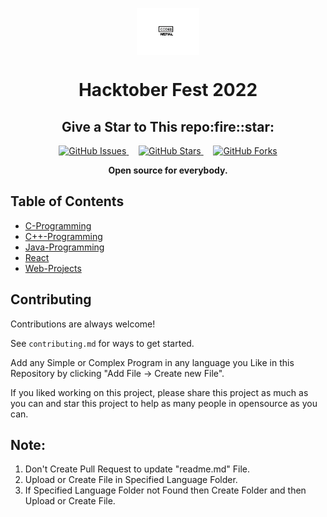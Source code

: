 <p align="center">
     <a href="https://www.facebook.com/codednepal">
         <img src="Images/Coded_logo.png" align="center" alt="CodedNepal-logo" width="100"/>
     </a>
</p>
 <h1 align="center" style="border: 0;">  Hacktober Fest 2022 </h1>

<h2 align=center> Give a Star to This repo:fire::star:</h2>


<p align="center">
<a href="https://github.com/codednepal/hacktober2022/issues" target="_blank">
  <img alt="GitHub Issues" src="https://img.shields.io/github/issues/codednepal/hacktober2022?style=for-the-badge" />
  </a>
      &nbsp;&nbsp;&nbsp;
  <a href="https://github.com/codednepal/hacktober2022/stargazers" target="_blank">
  <img alt="GitHub Stars" src="https://img.shields.io/github/stars/codednepal/hacktober2022?style=for-the-badge" />
  </a>
    &nbsp;&nbsp;&nbsp;
  <a href="https://github.com/codednepal/hacktober2022/network/members" target="_blank">
  <img alt="GitHub Forks" src="https://img.shields.io/github/forks/codednepal/hacktober2022?style=for-the-badge" />
  </a>
  <br/>
  
<p align="center"><b>Open source for everybody.</b></p>
</p>

## Table of Contents

- [C-Programming](/C-codes)
- [C++-Programming](/c++)
- [Java-Programming](/Java-codes)
- [React](/React)
- [Web-Projects](/Web)


## Contributing

Contributions are always welcome!

See `contributing.md` for ways to get started.

  Add any Simple or Complex Program in any language you Like in this Repository by clicking "Add File -> Create new File".


If you liked working on this project, please share this project as much as you can and star this project to help as many people in opensource as you can.

## Note:

1. Don't Create Pull Request to update "readme.md" File.
2. Upload or Create File in Specified Language Folder.
3. If Specified Language Folder not Found then Create Folder and then Upload or Create File.
